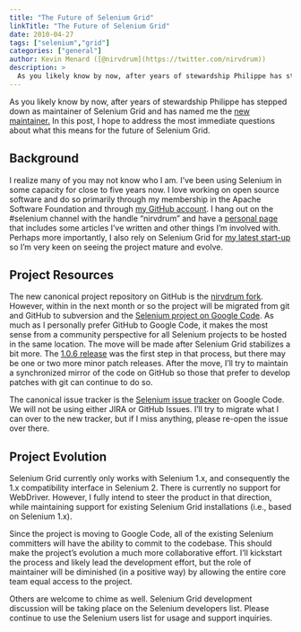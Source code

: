 ```yaml
---
title: "The Future of Selenium Grid"
linkTitle: "The Future of Selenium Grid"
date: 2010-04-27
tags: ["selenium","grid"]
categories: ["general"]
author: Kevin Menard ([@nirvdrum](https://twitter.com/nirvdrum))
description: >
  As you likely know by now, after years of stewardship Philippe has stepped down as maintainer of Selenium Grid and has named me the new maintainer.
---
```


As you likely know by now, after years of stewardship Philippe has stepped down as maintainer of Selenium Grid and has named me the [new maintainer.](http://ph7spot.com/blog/new-selenium-grid-maintainer) In this post, I hope to address the most immediate questions about what this means for the future of Selenium Grid.

Background
----------

I realize many of you may not know who I am. I’ve been using Selenium in some capacity for close to five years now. I love working on open source software and do so primarily through my membership in the Apache Software Foundation and through [my GitHub account](http://github.com/nirvdrum/). I hang out on the #selenium channel with the handle “nirvdrum” and have a [personal page](http://nirvdrum.com/) that includes some articles I’ve written and other things I’m involved with. Perhaps more importantly, I also rely on Selenium Grid for [my latest start-up](http://mogotest.com/) so I’m very keen on seeing the project mature and evolve.

Project Resources
-----------------

The new canonical project repository on GitHub is the [nirvdrum fork](http://github.com/nirvdrum/selenium-grid/). However, within in the next month or so the project will be migrated from git and GitHub to subversion and the [Selenium project on Google Code](http://code.google.com/p/selenium/). As much as I personally prefer GitHub to Google Code, it makes the most sense from a community perspective for all Selenium projects to be hosted in the same location. The move will be made after Selenium Grid stabilizes a bit more. The [1.0.6 release](/blog/2010/selenium-grid-1-0-6-released/) was the first step in that process, but there may be one or two more minor patch releases. After the move, I’ll try to maintain a synchronized mirror of the code on GitHub so those that prefer to develop patches with git can continue to do so.

The canonical issue tracker is the [Selenium issue tracker](http://code.google.com/p/selenium/issues/list) on Google Code. We will not be using either JIRA or GitHub Issues. I’ll try to migrate what I can over to the new tracker, but if I miss anything, please re-open the issue over there.

Project Evolution
-----------------

Selenium Grid currently only works with Selenium 1.x, and consequently the 1.x compatibility interface in Selenium 2. There is currently no support for WebDriver. However, I fully intend to steer the product in that direction, while maintaining support for existing Selenium Grid installations (i.e., based on Selenium 1.x).

Since the project is moving to Google Code, all of the existing Selenium committers will have the ability to commit to the codebase. This should make the project’s evolution a much more collaborative effort. I’ll kickstart the process and likely lead the development effort, but the role of maintainer will be diminished (in a positive way) by allowing the entire core team equal access to the project.

Others are welcome to chime as well. Selenium Grid development discussion will be taking place on the Selenium developers list. Please continue to use the Selenium users list for usage and support inquiries.

